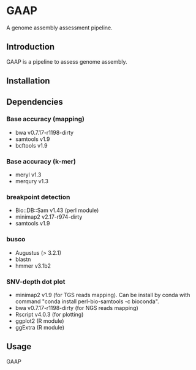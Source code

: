 # GAAP
A genome assembly assessment pipeline.

## Introduction

GAAP is a pipeline to assess genome assembly. 

## Installation


## Dependencies

### Base accuracy (mapping)

* bwa v0.7.17-r1198-dirty
* samtools v1.9
* bcftools v1.9

### Base accuracy (k-mer)

* meryl v1.3
* merqury v1.3

### breakpoint detection

* Bio::DB::Sam v1.43 (perl module)
* minimap2 v2.17-r974-dirty
* samtools v1.9 

### busco

* Augustus (> 3.2.1)
* blastn
* hmmer v3.1b2

### SNV-depth dot plot

* minimap2 v1.9 (for TGS reads mapping). Can be install by conda with command "conda install perl-bio-samtools -c bioconda".
* bwa v0.7.17-r1198-dirty (for NGS reads mapping)
* Rscript v4.0.3 (for plotting)
* ggplot2 (R module)
* ggExtra (R module)

## Usage

GAAP

